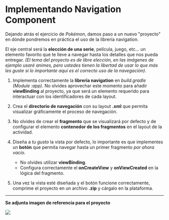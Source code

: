 # Implementando Navigation Component

Dejando atrás el ejercicio de _Pokémon_, damos paso a un nuevo "proyecto" en dónde pondremos en práctica el uso de la librería navigation.

El eje central será la __elección de una serie__, película, juego, etc... un elemento favorito que te lleve a navegar hasta los detalles que nos pueda entregar. _(El tema del proyecto es de libre elección, en las imágenes de ejemplo usaré animes, pero ustedes tienen la libertad de usar lo que más les guste si lo importante aquí es el correcto uso de la navegación)_.

1. Implementa correctamente la __librería navigation__ en _build.gradle (Module :app)_. No olvides aprovechar este momento para añadir __viewBinding__ al proyecto, ya que será un elemento requerido para interactuar con los identificadores de cada layout.

2. Crea el __directorio de navegación__ con su layout __.xml__ que permita visualizar gráficamente el proceso de navegación.

3. No olvides de crear el __fragmento__ que se visualizará por defecto y de configurar el elemento __contenedor de los fragmentos__ en el layout de la actividad.

4. Diseña a _tu gusto_ la vista por defecto, lo importante es que implementes un __botón__ que permita navegar hasta un primer fragmento _por ahora vacío_.
    - No olvides utilizar __viewBinding__.
    - Configura correctamente el __onCreateView__ y __onViewCreated__ en la lógica del fragmento.

5. Una vez la vista esté diseñada y el botón funcione correctamente, comprime el proyecto en un archivo __.zip__ y cárgalo en la plataforma.

----------
__Se adjunta imagen de referencia para el proyecto__

![](https://i.imgur.com/8U1DrIg.png)
